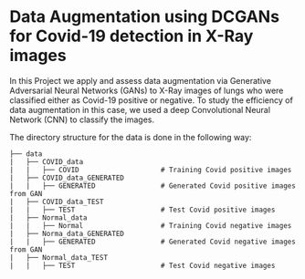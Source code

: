 # Data Augmentation using DCGANs for Covid-19 detection in X-Ray images
In this Project we apply and assess data augmentation via Generative Adversarial Neural Networks (GANs) to X-Ray images of lungs who were classified either as Covid-19 positive or negative. 
To study the efficiency of data augmentation in this case, we used a deep Convolutional Neural Network (CNN) to classify the  images.

The directory structure for the data is done in the following way:

    ├── data                   
    |   ├── COVID_data                   
    |   |   ├── COVID                    # Training Covid positive images
    |   ├── COVID_data_GENERATED         
    |   |   ├── GENERATED                # Generated Covid positive images from GAN
    |   ├── COVID_data_TEST              
    |   |   ├── TEST                     # Test Covid positive images
    |   ├── Normal_data                  
    |   |   ├── Normal                   # Training Covid negative images
    |   ├── Norma_data_GENERATED         
    |   |   ├── GENERATED                # Generated Covid negative images from GAN
    |   ├── Normal_data_TEST             
    |   |   ├── TEST                     # Test Covid negative images
    
